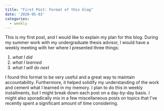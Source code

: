```yaml
---
title: "First Post: Format of this blog"
date: '2020-05-03'
categories:
  - weekly
---
```


This is my first post, and I would like to explain my plan for this blog. During my summer work with my undergraduate thesis advisor, I would have a weekly meeting with her where I presented three things:

1. *what I did*
2. *what I learned*
3. *what I will do next*

I found this format to be very useful and a great way to maintain accountability. Furthermore, it helped solidify my understanding of the work and cement what I learned in my memory. I plan to do this in weekly installments, but I might break down each post on a day-by-day basis. I might also sporadically mix in a few miscellaneous posts on topics that I've recently spent a significant amount of time considering.
